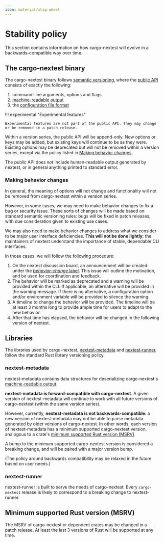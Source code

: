 ```yaml
---
icon: material/ship-wheel
---
```


# Stability policy

This section contains information on how cargo-nextest will evolve in a backwards-compatible way over time.

## The cargo-nextest binary

The cargo-nextest binary follows [semantic versioning](https://semver.org/), where the [public API](https://semver.org/#spec-item-1) consists of exactly the following:

1. command-line arguments, options and flags
2. [machine-readable output](../machine-readable/index.md)
3. the [configuration file format](../configuration/index.md)

!!! experimental "Experimental features"

    Experimental features are not part of the public API. They may change or be removed in a patch release.

Within a version series, the public API will be append-only. New options or keys may be added, but
existing keys will continue to be as they were. Existing options may be deprecated but will not be
removed within a version series, except via the policy listed in [Making behavior changes](#making-behavior-changes).

The public API does _not_ include human-readable output generated by nextest, or in general anything
printed to standard error.

### Making behavior changes

In general, the meaning of options will not change and functionality will not be removed from
cargo-nextest within a version series.

However, in some cases, we may need to make behavior changes to fix a bug or security issue. These
sorts of changes will be made based on standard semantic versioning rules: bugs will be fixed in
patch releases, with due consideration given to existing use cases.

We may also need to make behavior changes to address what we consider to be major user interface
deficiencies. **This will not be done lightly:** the maintainers of nextest understand the
importance of stable, dependable CLI interfaces.

In those cases, we will follow the following procedure:

1. On the nextest discussion board, an announcement will be created under the [_behavior-change_ label](https://github.com/nextest-rs/nextest/discussions?discussions_q=label%3Abehavior-change+is%3Aopen). This issue will outline the motivation, and be used for coordination and feedback.
2. The behavior will be marked as deprecated and a warning will be provided within the CLI. If applicable, an alternative will be provided in the warning message. If there is no alternative, a configuration option and/or environment variable will be provided to silence the warning.
3. A timeline to change the behavior will be provided. The timeline will be at least 3 months long to provide ample time for users to adapt to the new behavior.
4. After that time has elapsed, the behavior will be changed in the following version of nextest.

## Libraries

The libraries used by cargo-nextest, [nextest-metadata](https://crates.io/crates/nextest-metadata) and [nextest-runner](https://crates.io/crates/nextest-runner), follow the standard Rust library versioning policy.

### nextest-metadata

nextest-metadata contains data structures for deserializing cargo-nextest's [machine-readable output](../machine-readable/index.md).

**nextest-metadata is forward-compatible with cargo-nextest**. A given version of nextest-metadata will continue to work with all future versions of cargo-nextest (within the same version series).

However, currently, **nextest-metadata is not backwards-compatible**: a new version of nextest-metadata may not be able to parse metadata generated by older versions of cargo-nextest. In other words, each version of nextest-metadata has a minimum supported cargo-nextest version, analogous to a crate's [minimum supported Rust version (MSRV)](https://rust-lang.github.io/rfcs/2495-min-rust-version.html).

A bump to the minimum supported cargo-nextest version is considered a breaking change, and will be paired with a major version bump.

(The policy around backwards compatibility may be relaxed in the future based on user needs.)

### nextest-runner

nextest-runner is built to serve the needs of cargo-nextest. Every `cargo-nextest` release is likely to correspond to a breaking change to nextest-runner.

## Minimum supported Rust version (MSRV)

The MSRV of cargo-nextest or dependent crates may be changed in a patch release. At least the last 3 versions of Rust will be supported at any time.

